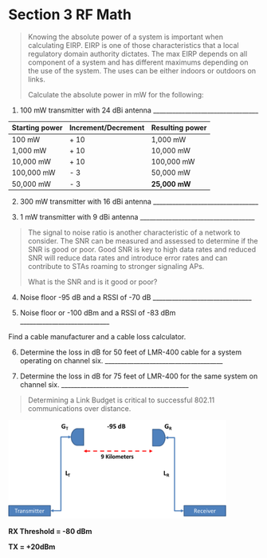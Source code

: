# Section 3 RF Math

> Knowing the absolute power of a system is important when calculating
> EIRP. EIRP is one of those characteristics that a local regulatory
> domain authority dictates. The max EIRP depends on all component of a
> system and has different maximums depending on the use of the system.
> The uses can be either indoors or outdoors on links.
>
> Calculate the absolute power in mW for the following:

1.  100 mW transmitter with 24 dBi antenna
    \_\_\_\_\_\_\_\_\_\_\_\_\_\_\_\_\_\_\_\_\_\_\_\_\_\_\_\_\_\_\_\_\_

| Starting power | Increment/Decrement | Resulting power |
|----------------|---------------------|-----------------|
| 100 mW         | \+ 10               | 1,000 mW        |
| 1,000 mW       | \+ 10               | 10,000 mW       |
| 10,000 mW      | \+ 10               | 100,000 mW      |
| 100,000 mW     | \- 3                | 50,000 mW       |
| 50,000 mW      | \- 3                | **25,000 mW**   |

2.  300 mW transmitter with 16 dBi antenna
    \_\_\_\_\_\_\_\_\_\_\_\_\_\_\_\_\_\_\_\_\_\_\_\_\_\_\_\_\_\_\_\_\_

3.  1 mW transmitter with 9 dBi antenna
    \_\_\_\_\_\_\_\_\_\_\_\_\_\_\_\_\_\_\_\_\_\_\_\_\_\_\_\_\_\_\_\_\_\_\_\_

> The signal to noise ratio is another characteristic of a network to
> consider. The SNR can be measured and assessed to determine if the SNR
> is good or poor. Good SNR is key to high data rates and reduced SNR
> will reduce data rates and introduce error rates and can contribute to
> STAs roaming to stronger signaling APs.
>
> What is the SNR and is it good or poor?

4.  Noise floor -95 dB and a RSSI of -70 dB
    \_\_\_\_\_\_\_\_\_\_\_\_\_\_\_\_\_\_\_\_\_\_\_\_\_\_\_\_\_\_\_

5.  Noise floor or -100 dBm and a RSSI of -83 dBm
    \_\_\_\_\_\_\_\_\_\_\_\_\_\_\_\_\_\_\_\_\_\_\_\_\_\_\_\_

Find a cable manufacturer and a cable loss calculator.

6.  Determine the loss in dB for 50 feet of LMR-400 cable for a system
    operating on channel six.
    \_\_\_\_\_\_\_\_\_\_\_\_\_\_\_\_\_\_\_\_\_\_\_\_\_\_\_\_\_\_\_\_\_\_\_\_\_

7.  Determine the loss in dB for 75 feet of LMR-400 for the same system
    on channel six.
    \_\_\_\_\_\_\_\_\_\_\_\_\_\_\_\_\_\_\_\_\_\_\_\_\_\_\_\_\_\_\_\_\_\_\_\_\_\_\_\_

> Determining a Link Budget is critical to successful 802.11
> communications over distance.

<img src="img/media/image10.png"
style="width:4.55063in;height:2.05558in" />

**RX Threshold = -80 dBm**

**TX = +20dBm**
